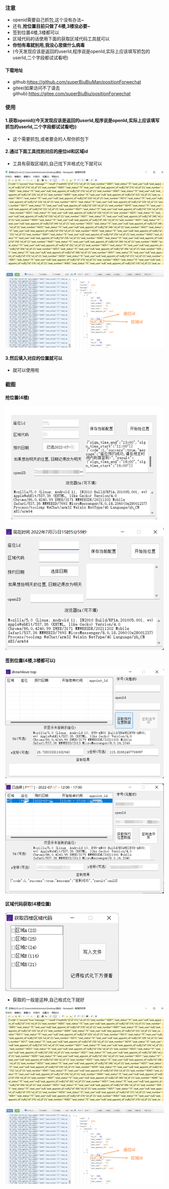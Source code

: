 ### 注意

* openid需要自己抓包,这个没有办法~
* 还有,**抢位置目前只做了4楼,3楼没必要~**
* 签到位置4楼,3楼都可以
* 区域代码的话使用下面的获取区域代码工具就可以
* **你怕有毒就别用,我没心思做什么病毒**
* (今天发现应该是返回的userId,程序说是openId,实际上应该填写抓包的userId,二个字段都试试看吧)

#### 下载地址

* github:https://github.com/superBiuBiuMan/positionForwechat
* gitee(如果访问不了请去github):https://gitee.com/superBiuBiu/positionForwechat

### 使用

#### 1.获取openid((今天发现应该是返回的userId,程序说是openId,实际上应该填写抓包的userId,二个字段都试试看吧))

* 这个需要抓包,或者要会的人帮你抓包下

#### 2.通过下面工具找到对应的座位id和区域id

* 工具有获取区域的,自己找下并格式化下就可以

![](README.assets/202207251509505.png)

![](README.assets/202207251510150.png)

#### 3.然后填入对应的位置就可以

* 就可以使用啦

### 截图

#### 抢位置(4楼)

![](README.assets/202207251505720.png)

![](README.assets/202207251506737.png)

#### 签到位置(4楼,3楼都可以)

![](README.assets/202207251506178.png)

![](README.assets/202207251507641.png)

#### 区域代码获取(4楼位置)

![](README.assets/202207251509190.png)

* 获取的一般是这种,自己格式化下就好

![](README.assets/202207251509505.png)

![](README.assets/202207251510150.png)

